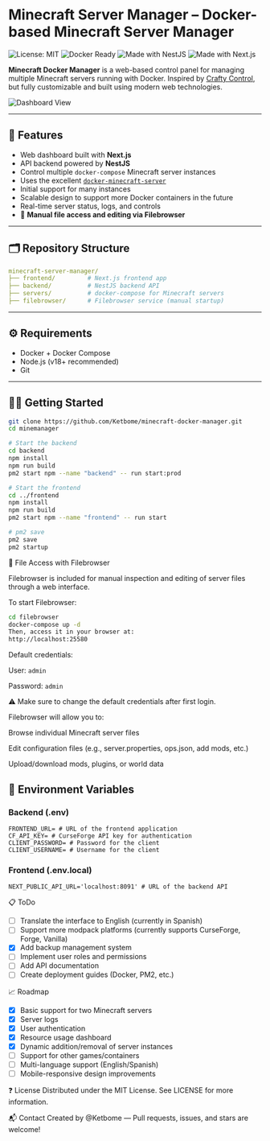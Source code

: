# Minecraft Server Manager – Docker-based Minecraft Server Manager

![License: MIT](https://img.shields.io/badge/License-MIT-yellow.svg)
![Docker Ready](https://img.shields.io/badge/Docker-Ready-blue)
![Made with NestJS](https://img.shields.io/badge/Backend-NestJS-red)
![Made with Next.js](https://img.shields.io/badge/Frontend-Next.js-black)

**Minecraft Docker Manager** is a web-based control panel for managing multiple Minecraft servers running with Docker. Inspired by [Crafty Control](https://craftycontrol.com), but fully customizable and built using modern web technologies.

![Dashboard View](./assets/Animation.gif)

---

## 🚀 Features

- Web dashboard built with **Next.js**
- API backend powered by **NestJS**
- Control multiple `docker-compose` Minecraft server instances
- Uses the excellent [`docker-minecraft-server`](https://docker-minecraft-server.readthedocs.io/en/latest/)
- Initial support for many instances
- Scalable design to support more Docker containers in the future
- Real-time server status, logs, and controls
- 🔧 **Manual file access and editing via Filebrowser**

---

## 🗂️ Repository Structure

```yaml
minecraft-server-manager/
├── frontend/         # Next.js frontend app
├── backend/          # NestJS backend API
├── servers/          # docker-compose for Minecraft servers
├── filebrowser/      # Filebrowser service (manual startup)
```

---

## ⚙️ Requirements

- Docker + Docker Compose
- Node.js (v18+ recommended)
- Git

---

## 🧑‍💻 Getting Started

```bash
git clone https://github.com/Ketbome/minecraft-docker-manager.git
cd minemanager

# Start the backend
cd backend
npm install
npm run build
pm2 start npm --name "backend" -- run start:prod

# Start the frontend
cd ../frontend
npm install
npm run build
pm2 start npm --name "frontend" -- run start

# pm2 save
pm2 save
pm2 startup
```

📂 File Access with Filebrowser

Filebrowser is included for manual inspection and editing of server files through a web interface.

To start Filebrowser:

```bash
cd filebrowser
docker-compose up -d
Then, access it in your browser at:
http://localhost:25580
```
Default credentials:

User: `admin`

Password: `admin`

⚠️ Make sure to change the default credentials after first login.

Filebrowser will allow you to:

Browse individual Minecraft server files

Edit configuration files (e.g., server.properties, ops.json, add mods, etc.)

Upload/download mods, plugins, or world data


## 🔐 Environment Variables

### Backend (.env)

```
FRONTEND_URL= # URL of the frontend application
CF_API_KEY= # CurseForge API key for authentication
CLIENT_PASSWORD= # Password for the client
CLIENT_USERNAME= # Username for the client
```

### Frontend (.env.local)

```
NEXT_PUBLIC_API_URL='localhost:8091' # URL of the backend API
```


📋 ToDo
* [ ] Translate the interface to English (currently in Spanish)
* [ ] Support more modpack platforms (currently supports CurseForge, Forge, Vanilla)
* [X] Add backup management system
* [ ] Implement user roles and permissions
* [ ] Add API documentation
* [ ] Create deployment guides (Docker, PM2, etc.)

📈 Roadmap
* [X] Basic support for two Minecraft servers
* [X] Server logs
* [X] User authentication
* [X] Resource usage dashboard
* [X] Dynamic addition/removal of server instances
* [ ] Support for other games/containers
* [ ] Multi-language support (English/Spanish)
* [ ] Mobile-responsive design improvements

❓ License
Distributed under the MIT License. See LICENSE for more information.

📬 Contact
Created by @Ketbome — Pull requests, issues, and stars are welcome!
